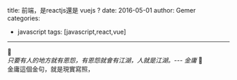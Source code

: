 title: 前端，是reactjs還是 vuejs ?
date: 2016-05-01
author: Gemer
categories:
- javascript
tags: [javascript,react,vue]

--------

 <br>
  *只要有人的地方就有恩怨，有恩怨就會有江湖，人就是江湖。--- 金庸*
  <br>
  金庸這個金句，就是現實寫照，








